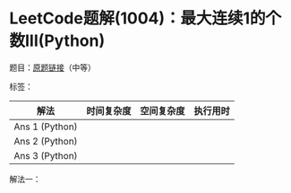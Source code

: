 # LeetCode题解(1004)：最大连续1的个数III(Python)

题目：[原题链接](https://leetcode-cn.com/problems/max-consecutive-ones-iii/)（中等）

标签：

| 解法           | 时间复杂度 | 空间复杂度 | 执行用时 |
| -------------- | ---------- | ---------- | -------- |
| Ans 1 (Python) |            |            |          |
| Ans 2 (Python) |            |            |          |
| Ans 3 (Python) |            |            |          |

解法一：

